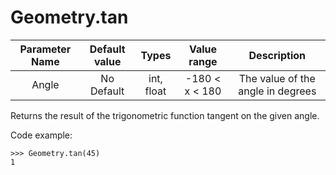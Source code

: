 # Geometry.tan

| Parameter Name | Default value | Types | Value range | Description | 
| :---: |  :---: | :---: | :---: | :---: |
| Angle | No Default | int, float | -180 < x < 180 | The value of the angle in degrees |

Returns the result of the trigonometric function tangent on the given angle.

Code example:
```
>>> Geometry.tan(45)
1
```

